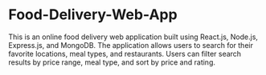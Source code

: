 # Food-Delivery-Web-App
This is an online food delivery web application built using React.js, Node.js, Express.js, and MongoDB. The application allows users to search for their favorite locations, meal types, and restaurants. Users can filter search results by price range, meal type, and sort by price and rating.
